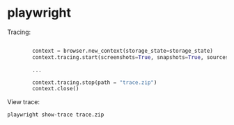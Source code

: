 # playwright

Tracing:

```python

        context = browser.new_context(storage_state=storage_state)
        context.tracing.start(screenshots=True, snapshots=True, sources=True)

        ...

        context.tracing.stop(path = "trace.zip")
        context.close()
```

View trace:

```
playwright show-trace trace.zip
```
